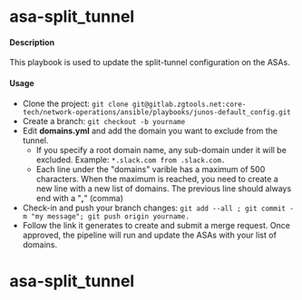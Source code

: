 # asa-split_tunnel

#### Description

This playbook is used to update the split-tunnel configuration on the ASAs.

#### Usage

* Clone the project: `git clone git@gitlab.zgtools.net:core-tech/network-operations/ansible/playbooks/junos-default_config.git`
* Create a branch: `git checkout -b yourname`
* Edit **domains.yml** and add the domain you want to exclude from the tunnel. 
  * If you specify a root domain name, any sub-domain under it will be excluded. Example: `*.slack.com from .slack.com.`
  * Each line under the "domains" varible has a maximum of 500 characters. When the maximum is reached, you need to create a new line with a new list of domains. The previous line should always end with a "**,**" (comma)
* Check-in and push your branch changes: `git add --all ; git commit -m "my message"; git push origin yourname.`
* Follow the link it generates to create and submit a merge request. Once approved, the pipeline will run and update the ASAs with your list of domains.
# asa-split_tunnel
